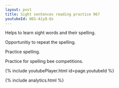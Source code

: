 ```yaml
---
layout: post
title: Sight sentences reading practice 967
youtubeId: NEG-A1yQ-Qs
---
```

 
 
Helps to learn sight words and their spelling.

Opportunitiy to repeat the spelling. 

Practice spelling. 
 
Practice for spelling bee competitions. 
 
{% include youtubePlayer.html id=page.youtubeId %}
 
 
{% include analytics.html %}